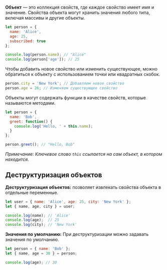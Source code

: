 **Объект** — это коллекция свойств, где каждое свойство имеет имя и значение. Свойства объекта могут хранить значения любого типа, включая массивы и другие объекты.

```JavaScript
let person = {
  name: 'Alice',
  age: 25,
  subscribed: true
};

console.log(person.name); // "Alice"
console.log(person['age']); // 25
```

Чтобы добавить новое свойство или изменить существующее, можно обратиться к объекту с использованием точки или квадратных скобок.

```JavaScript
person.city = 'New York'; // Добавляем новое свойство
person.age = 26; // Изменяем существующее свойство
```

Объекты могут содержать функции в качестве свойств, которые называются методами.

```JavaScript
let person = {
  name: 'Bob',
  greet: function() {
    console.log('Hello, ' + this.name);
  }
};

person.greet(); // "Hello, Bob"
```

*Примечание: Ключевое слово `this` ссылается на сам объект, в котором находится.*

## Деструктуризация объектов

**Деструктуризация объектов:** позволяет извлекать свойства объекта в отдельные переменные.

```JavaScript
let user = { name: 'Alice', age: 25, city: 'New York' };
let { name, age, city } = user;

console.log(name); // 'Alice'
console.log(age);  // 25
console.log(city); // 'New York'
```

**Значения по умолчанию:** При деструктуризации можно задавать значения по умолчанию.

```JavaScript
let person = { name: 'Bob' };
let { name, age = 30 } = person;

console.log(age); // 30
```
